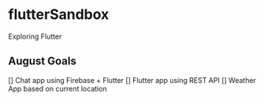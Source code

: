 # flutterSandbox
Exploring Flutter

## August Goals
[] Chat app using Firebase + Flutter
[] Flutter app using REST API
[] Weather App based on current location
